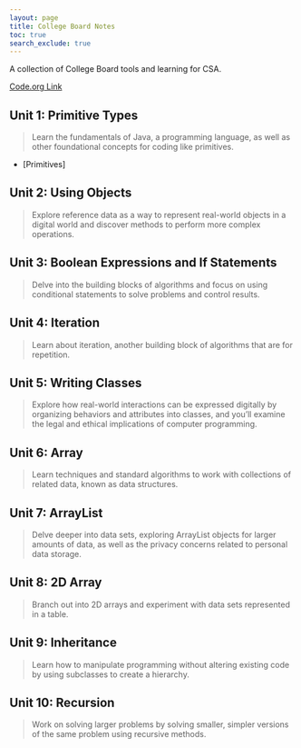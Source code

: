 ```yaml
---
layout: page
title: College Board Notes
toc: true
search_exclude: true
---
```


A collection of College Board tools and learning for CSA.

[Code.org Link](https://studio.code.org/s/csa1-2022)

## Unit 1: Primitive Types

> Learn the fundamentals of Java, a programming language, as well as other foundational concepts for coding like primitives.

- [Primitives]

## Unit 2: Using Objects

> Explore reference data as a way to represent real-world objects in a digital world and discover methods to perform more complex operations.

## Unit 3: Boolean Expressions and If Statements

> Delve into the building blocks of algorithms and focus on using conditional statements to solve problems and control results.

## Unit 4: Iteration

> Learn about iteration, another building block of algorithms that are for repetition.

## Unit 5: Writing Classes

> Explore how real-world interactions can be expressed digitally by organizing behaviors and attributes into classes, and you’ll examine the legal and ethical implications of computer programming.

## Unit 6: Array

> Learn techniques and standard algorithms to work with collections of related data, known as data structures.

## Unit 7: ArrayList

> Delve deeper into data sets, exploring ArrayList objects for larger amounts of data, as well as the privacy concerns related to personal data storage.

## Unit 8: 2D Array

> Branch out into 2D arrays and experiment with data sets represented in a table.

## Unit 9: Inheritance

> Learn how to manipulate programming without altering existing code by using subclasses to create a hierarchy.

## Unit 10: Recursion

> Work on solving larger problems by solving smaller, simpler versions of the same problem using recursive methods.
